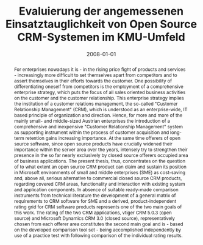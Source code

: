 ---
abstract: For enterprises nowadays it is - in the rising price fight of products and
  services - increasingly more difficult to set themselves apart from competitors
  and to assert themselves in their efforts towards the customer. One possibility
  of differentiating oneself from competitors is the employment of a comprehensive
  enterprise strategy, which puts the focus of all sales oriented business activities
  on the customer and the customer relationship. This enterprise strategy implies
  the institution of a customer relations management, the so-called "Customer Relationship
  Management" (CRM), which is understood as an enterprise-wide, IT based principle
  of organization and direction. Hence, for more and more of the mainly small- and
  middle-sized Austrian enterprises the introduction of a comprehensive and inexpensive
  "Customer Relationship Management" system as supporting instrument within the process
  of customer acquisition and long-term retention gains increasing importance. At
  the same time offerers of open source software, since open source products have
  crucially widened their importance within the server area over the years, intensely
  try to strengthen their presence in the so far nearly exclusively by closed source
  offerers occupied area of business applications. The present thesis, thus, concentrates
  on the question of to what extent an open source CRM product can claim and sustain
  its position in Microsoft environments of small and middle enterprises (SME) as
  cost-saving and, above all, serious alternative to commercial closed source CRM
  products, regarding covered CRM areas, functionality and interaction with existing
  system and application components. In absence of suitable ready-made comparison
  instruments from technical literature the development of a general matrix of requirements
  to CRM software for SME and a derived, product-independent rating grid for CRM software
  products represents one of the two main goals of this work. The rating of the two
  CRM applications, vtiger CRM 5.0.3 (open source) and Microsoft Dynamics CRM 3.0
  (closed source), representatively chosen from each offerer area constitutes the
  second main goal and is - based on the developed comparison tool set - being accomplished
  independently by use of a practice test with following comparison of the individual
  rating results.
authors:
- Martha Rossa
date: '2008-01-01'
featured: false
links:
- name: Publik
  url: https://publik.tuwien.ac.at/showentry.php?ID=171940&lang=2
publication_types:
- '7'
publishDate: '2008-01-01'
title: Evaluierung der angemessenen Einsatztauglichkeit von Open Source CRM-Systemen
  im KMU-Umfeld
url_pdf: ''
---